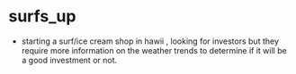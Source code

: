 # surfs_up

* starting a surf/ice cream shop in hawii , looking for investors but they require more information on the weather trends to determine if it will be a good investment or not.
